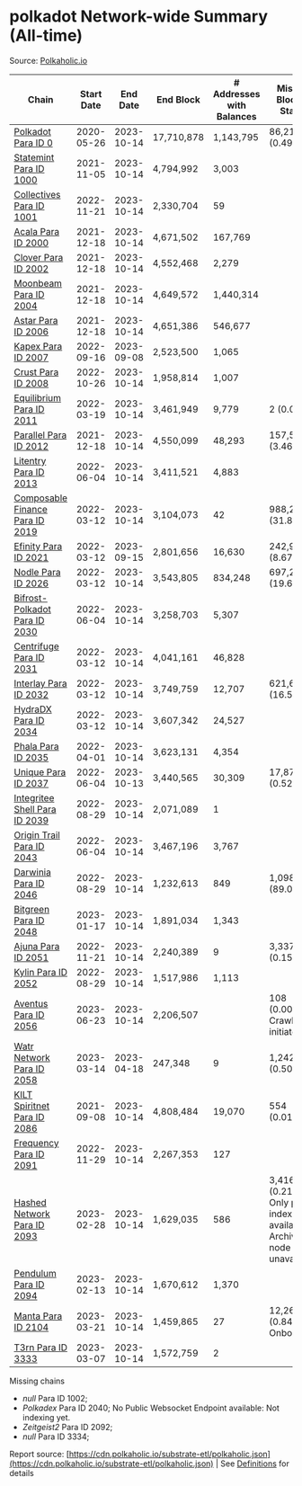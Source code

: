 # polkadot Network-wide Summary (All-time)

Source: [Polkaholic.io](https://polkaholic.io)


| Chain            | Start Date | End Date | End Block | # Addresses with Balances | Missing Blocks / Status |
| ---------------- | ---------- | ---------| --------- | ------------------------- | ----------------------- |
| [Polkadot Para ID 0](/polkadot/0-polkadot) | 2020-05-26 | 2023-10-14 | 17,710,878 |  1,143,795 | 86,219 (0.49%)  |
| [Statemint Para ID 1000](/polkadot/1000-statemint) | 2021-11-05 | 2023-10-14 | 4,794,992 |  3,003 |    |
| [Collectives Para ID 1001](/polkadot/1001-collectives) | 2022-11-21 | 2023-10-14 | 2,330,704 |  59 |    |
| [Acala Para ID 2000](/polkadot/2000-acala) | 2021-12-18 | 2023-10-14 | 4,671,502 |  167,769 |    |
| [Clover Para ID 2002](/polkadot/2002-clover) | 2021-12-18 | 2023-10-14 | 4,552,468 |  2,279 |    |
| [Moonbeam Para ID 2004](/polkadot/2004-moonbeam) | 2021-12-18 | 2023-10-14 | 4,649,572 |  1,440,314 |    |
| [Astar Para ID 2006](/polkadot/2006-astar) | 2021-12-18 | 2023-10-14 | 4,651,386 |  546,677 |    |
| [Kapex Para ID 2007](/polkadot/2007-kapex) | 2022-09-16 | 2023-09-08 | 2,523,500 |  1,065 |    |
| [Crust Para ID 2008](/polkadot/2008-crust) | 2022-10-26 | 2023-10-14 | 1,958,814 |  1,007 |    |
| [Equilibrium Para ID 2011](/polkadot/2011-equilibrium) | 2022-03-19 | 2023-10-14 | 3,461,949 |  9,779 | 2 (0.00%)  |
| [Parallel Para ID 2012](/polkadot/2012-parallel) | 2021-12-18 | 2023-10-14 | 4,550,099 |  48,293 | 157,565 (3.46%)  |
| [Litentry Para ID 2013](/polkadot/2013-litentry) | 2022-06-04 | 2023-10-14 | 3,411,521 |  4,883 |    |
| [Composable Finance Para ID 2019](/polkadot/2019-composable) | 2022-03-12 | 2023-10-14 | 3,104,073 |  42 | 988,228 (31.84%)  |
| [Efinity Para ID 2021](/polkadot/2021-efinity) | 2022-03-12 | 2023-09-15 | 2,801,656 |  16,630 | 242,949 (8.67%)  |
| [Nodle Para ID 2026](/polkadot/2026-nodle) | 2022-03-12 | 2023-10-14 | 3,543,805 |  834,248 | 697,249 (19.68%)  |
| [Bifrost-Polkadot Para ID 2030](/polkadot/2030-bifrost-dot) | 2022-06-04 | 2023-10-14 | 3,258,703 |  5,307 |    |
| [Centrifuge Para ID 2031](/polkadot/2031-centrifuge) | 2022-03-12 | 2023-10-14 | 4,041,161 |  46,828 |    |
| [Interlay Para ID 2032](/polkadot/2032-interlay) | 2022-03-12 | 2023-10-14 | 3,749,759 |  12,707 | 621,626 (16.58%)  |
| [HydraDX Para ID 2034](/polkadot/2034-hydradx) | 2022-03-12 | 2023-10-14 | 3,607,342 |  24,527 |    |
| [Phala Para ID 2035](/polkadot/2035-phala) | 2022-04-01 | 2023-10-14 | 3,623,131 |  4,354 |    |
| [Unique Para ID 2037](/polkadot/2037-unique) | 2022-06-04 | 2023-10-13 | 3,440,565 |  30,309 | 17,877 (0.52%)  |
| [Integritee Shell Para ID 2039](/polkadot/2039-integritee-shell) | 2022-08-29 | 2023-10-14 | 2,071,089 |  1 |    |
| [Origin Trail Para ID 2043](/polkadot/2043-origintrail) | 2022-06-04 | 2023-10-14 | 3,467,196 |  3,767 |    |
| [Darwinia Para ID 2046](/polkadot/2046-darwinia) | 2022-08-29 | 2023-10-14 | 1,232,613 |  849 | 1,098,047 (89.08%)  |
| [Bitgreen Para ID 2048](/polkadot/2048-bitgreen) | 2023-01-17 | 2023-10-14 | 1,891,034 |  1,343 |    |
| [Ajuna Para ID 2051](/polkadot/2051-ajuna) | 2022-11-21 | 2023-10-14 | 2,240,389 |  9 | 3,337 (0.15%)  |
| [Kylin Para ID 2052](/polkadot/2052-kylin) | 2022-08-29 | 2023-10-14 | 1,517,986 |  1,113 |    |
| [Aventus Para ID 2056](/polkadot/2056-aventus) | 2023-06-23 | 2023-10-14 | 2,206,507 |   | 108 (0.00%) Crawling initiated |
| [Watr Network Para ID 2058](/polkadot/2058-watr) | 2023-03-14 | 2023-04-18 | 247,348 |  9 | 1,242 (0.50%)  |
| [KILT Spiritnet Para ID 2086](/polkadot/2086-kilt) | 2021-09-08 | 2023-10-14 | 4,808,484 |  19,070 | 554 (0.01%)  |
| [Frequency Para ID 2091](/polkadot/2091-frequency) | 2022-11-29 | 2023-10-14 | 2,267,353 |  127 |    |
| [Hashed Network Para ID 2093](/polkadot/2093-hashed) | 2023-02-28 | 2023-10-14 | 1,629,035 |  586 | 3,416 (0.21%) Only partial index available: Archive node unavailable |
| [Pendulum Para ID 2094](/polkadot/2094-pendulum) | 2023-02-13 | 2023-10-14 | 1,670,612 |  1,370 |    |
| [Manta Para ID 2104](/polkadot/2104-manta) | 2023-03-21 | 2023-10-14 | 1,459,865 |  27 | 12,262 (0.84%) Onboarding |
| [T3rn Para ID 3333](/polkadot/3333-t3rn) | 2023-03-07 | 2023-10-14 | 1,572,759 |  2 |    |

Missing chains


* *null* Para ID 1002; 
* *Polkadex* Para ID 2040; No Public Websocket Endpoint available: Not indexing yet.
* *Zeitgeist2* Para ID 2092; 
* *null* Para ID 3334; 

Report source: [https://cdn.polkaholic.io/substrate-etl/polkaholic.json](https://cdn.polkaholic.io/substrate-etl/polkaholic.json) | See [Definitions](/DEFINITIONS.md) for details
